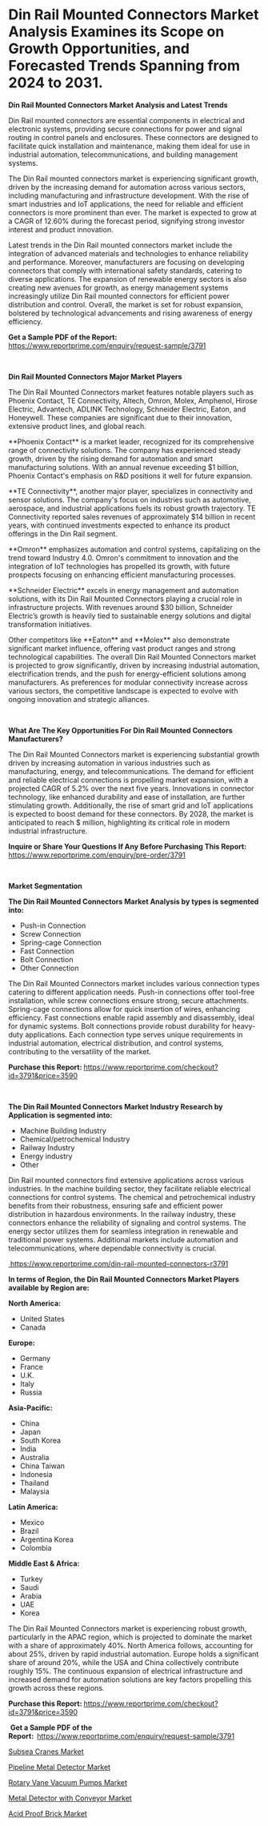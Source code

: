 <p><h1>Din Rail Mounted Connectors Market Analysis Examines its Scope on Growth Opportunities, and Forecasted Trends Spanning from 2024 to 2031.</h1></p><p><strong>Din Rail Mounted Connectors Market Analysis and Latest Trends</strong></p>
<p><p>Din Rail mounted connectors are essential components in electrical and electronic systems, providing secure connections for power and signal routing in control panels and enclosures. These connectors are designed to facilitate quick installation and maintenance, making them ideal for use in industrial automation, telecommunications, and building management systems.</p><p>The Din Rail mounted connectors market is experiencing significant growth, driven by the increasing demand for automation across various sectors, including manufacturing and infrastructure development. With the rise of smart industries and IoT applications, the need for reliable and efficient connectors is more prominent than ever. The market is expected to grow at a CAGR of 12.60% during the forecast period, signifying strong investor interest and product innovation.</p><p>Latest trends in the Din Rail mounted connectors market include the integration of advanced materials and technologies to enhance reliability and performance. Moreover, manufacturers are focusing on developing connectors that comply with international safety standards, catering to diverse applications. The expansion of renewable energy sectors is also creating new avenues for growth, as energy management systems increasingly utilize Din Rail mounted connectors for efficient power distribution and control. Overall, the market is set for robust expansion, bolstered by technological advancements and rising awareness of energy efficiency.</p></p>
<p><strong>Get a Sample PDF of the Report:&nbsp;</strong> <a href="https://www.reportprime.com/enquiry/request-sample/3791">https://www.reportprime.com/enquiry/request-sample/3791</a></p>
<p>&nbsp;</p>
<p><strong>Din Rail Mounted Connectors Major Market Players</strong></p>
<p><p>The Din Rail Mounted Connectors market features notable players such as Phoenix Contact, TE Connectivity, Altech, Omron, Molex, Amphenol, Hirose Electric, Advantech, ADLINK Technology, Schneider Electric, Eaton, and Honeywell. These companies are significant due to their innovation, extensive product lines, and global reach.</p><p>**Phoenix Contact** is a market leader, recognized for its comprehensive range of connectivity solutions. The company has experienced steady growth, driven by the rising demand for automation and smart manufacturing solutions. With an annual revenue exceeding $1 billion, Phoenix Contact's emphasis on R&D positions it well for future expansion.</p><p>**TE Connectivity**, another major player, specializes in connectivity and sensor solutions. The company's focus on industries such as automotive, aerospace, and industrial applications fuels its robust growth trajectory. TE Connectivity reported sales revenues of approximately $14 billion in recent years, with continued investments expected to enhance its product offerings in the Din Rail segment.</p><p>**Omron** emphasizes automation and control systems, capitalizing on the trend toward Industry 4.0. Omron's commitment to innovation and the integration of IoT technologies has propelled its growth, with future prospects focusing on enhancing efficient manufacturing processes.</p><p>**Schneider Electric** excels in energy management and automation solutions, with its Din Rail Mounted Connectors playing a crucial role in infrastructure projects. With revenues around $30 billion, Schneider Electric’s growth is heavily tied to sustainable energy solutions and digital transformation initiatives.</p><p>Other competitors like **Eaton** and **Molex** also demonstrate significant market influence, offering vast product ranges and strong technological capabilities. The overall Din Rail Mounted Connectors market is projected to grow significantly, driven by increasing industrial automation, electrification trends, and the push for energy-efficient solutions among manufacturers. As preferences for modular connectivity increase across various sectors, the competitive landscape is expected to evolve with ongoing innovation and strategic alliances.</p></p>
<p>&nbsp;</p>
<p><strong>What Are The Key Opportunities For Din Rail Mounted Connectors Manufacturers?</strong></p>
<p><p>The Din Rail Mounted Connectors market is experiencing substantial growth driven by increasing automation in various industries such as manufacturing, energy, and telecommunications. The demand for efficient and reliable electrical connections is propelling market expansion, with a projected CAGR of 5.2% over the next five years. Innovations in connector technology, like enhanced durability and ease of installation, are further stimulating growth. Additionally, the rise of smart grid and IoT applications is expected to boost demand for these connectors. By 2028, the market is anticipated to reach $ million, highlighting its critical role in modern industrial infrastructure.</p></p>
<p><strong>Inquire or Share Your Questions If Any Before Purchasing This Report:</strong> <a href="https://www.reportprime.com/enquiry/pre-order/3791">https://www.reportprime.com/enquiry/pre-order/3791</a></p>
<p>&nbsp;</p>
<p><strong>Market Segmentation</strong></p>
<p><strong>The Din Rail Mounted Connectors Market Analysis by types is segmented into:</strong></p>
<p><ul><li>Push-in Connection</li><li>Screw Connection</li><li>Spring-cage Connection</li><li>Fast Connection</li><li>Bolt Connection</li><li>Other Connection</li></ul></p>
<p><p>The Din Rail Mounted Connectors market includes various connection types catering to different application needs. Push-in connections offer tool-free installation, while screw connections ensure strong, secure attachments. Spring-cage connections allow for quick insertion of wires, enhancing efficiency. Fast connections enable rapid assembly and disassembly, ideal for dynamic systems. Bolt connections provide robust durability for heavy-duty applications. Each connection type serves unique requirements in industrial automation, electrical distribution, and control systems, contributing to the versatility of the market.</p></p>
<p><strong>Purchase this Report:&nbsp;</strong><a href="https://www.reportprime.com/checkout?id=3791&price=3590">https://www.reportprime.com/checkout?id=3791&price=3590</a></p>
<p>&nbsp;</p>
<p><strong>The Din Rail Mounted Connectors Market Industry Research by Application is segmented into:</strong></p>
<p><ul><li>Machine Building Industry</li><li>Chemical/petrochemical Industry</li><li>Railway Industry</li><li>Energy industry</li><li>Other</li></ul></p>
<p><p>Din Rail mounted connectors find extensive applications across various industries. In the machine building sector, they facilitate reliable electrical connections for control systems. The chemical and petrochemical industry benefits from their robustness, ensuring safe and efficient power distribution in hazardous environments. In the railway industry, these connectors enhance the reliability of signaling and control systems. The energy sector utilizes them for seamless integration in renewable and traditional power systems. Additional markets include automation and telecommunications, where dependable connectivity is crucial.</p></p>
<p><a href="https://www.reportprime.com/din-rail-mounted-connectors-r3791">&nbsp;https://www.reportprime.com/din-rail-mounted-connectors-r3791</a></p>
<p><strong>In terms of Region, the Din Rail Mounted Connectors Market Players available by Region are:</strong></p>
<p>
    <p> <strong> North America: </strong>
        <ul>
            <li>United States</li>
            <li>Canada</li>
        </ul>
        </p> 
    <p> <strong> Europe: </strong>
        <ul>
            <li>Germany</li>
            <li>France</li>
            <li>U.K.</li>
            <li>Italy</li>
            <li>Russia</li>
        </ul>
        </p> 
    <p> <strong> Asia-Pacific: </strong>
        <ul>
            <li>China</li>
            <li>Japan</li>
            <li>South Korea</li>
            <li>India</li>
            <li>Australia</li>
            <li>China Taiwan</li>
            <li>Indonesia</li>
            <li>Thailand</li>
            <li>Malaysia</li>
        </ul>
        </p> 
    <p> <strong> Latin America: </strong>
        <ul>
            <li>Mexico</li>
            <li>Brazil</li>
            <li>Argentina Korea</li>
            <li>Colombia</li>
        </ul>
        </p> 
    <p> <strong> Middle East & Africa: </strong>
        <ul>
            <li>Turkey</li>
            <li>Saudi</li>
            <li>Arabia</li>
            <li>UAE</li>
            <li>Korea</li>
        </ul>
    </p>
    </p>
<p><p>The Din Rail Mounted Connectors market is experiencing robust growth, particularly in the APAC region, which is projected to dominate the market with a share of approximately 40%. North America follows, accounting for about 25%, driven by rapid industrial automation. Europe holds a significant share of around 20%, while the USA and China collectively contribute roughly 15%. The continuous expansion of electrical infrastructure and increased demand for automation solutions are key factors propelling this growth across these regions.</p></p>
<p><strong>Purchase this Report: </strong><a href="https://www.reportprime.com/checkout?id=3791&price=3590">https://www.reportprime.com/checkout?id=3791&price=3590</a></p>
<p>&nbsp;<strong>Get a Sample PDF of the Report:&nbsp;&nbsp;</strong><a href="https://www.reportprime.com/enquiry/request-sample/3791">https://www.reportprime.com/enquiry/request-sample/3791</a></p>
<p><strong></strong></p>
<p><p><a href="https://issuu.com/reportprime-2/docs/subsea-cranes-market-size-2030.pptx_081bfb58505a7d">Subsea Cranes Market</a></p><p><a href="https://www.linkedin.com/pulse/pipeline-metal-detector-market-size-growth-trends-industry-analysis-kha2c?trackingId=X2WlpcnuQY62C21kg2kgYw%3D%3D">Pipeline Metal Detector Market</a></p><p><a href="https://www.linkedin.com/pulse/rotary-vane-vacuum-pumps-market-indicators-size-regional-breakdown-ty6uf?trackingId=qfgNGAXFR8Su1Zb0uvxBBQ%3D%3D">Rotary Vane Vacuum Pumps Market</a></p><p><a href="https://www.linkedin.com/pulse/global-metal-detector-conveyor-market-analysis-trends-forecasts-fzikc?trackingId=vceA2MsTQhmfrCbbn85Iwg%3D%3D">Metal Detector with Conveyor Market</a></p><p><a href="https://issuu.com/reportprime-2/docs/acid-proof-brick-market-size-2030.p_8a97a7b04b646a">Acid Proof Brick Market</a></p></p>